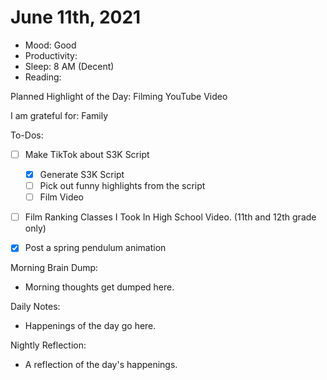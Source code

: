 # June 11th, 2021

- Mood: Good
- Productivity: 
- Sleep: 8 AM (Decent)
- Reading: 

Planned Highlight of the Day: Filming YouTube Video

I am grateful for: Family

To-Dos:
- [ ] Make TikTok about S3K Script
	- [x] Generate S3K Script
	- [ ] Pick out funny highlights from the script
	- [ ] Film Video
- [ ] Film Ranking Classes I Took In High School Video. (11th and 12th grade only)
- [x] Post a spring pendulum animation


Morning Brain Dump:
- Morning thoughts get dumped here.

Daily Notes:
- Happenings of the day go here.


Nightly Reflection: 
- A reflection of the day's happenings.





